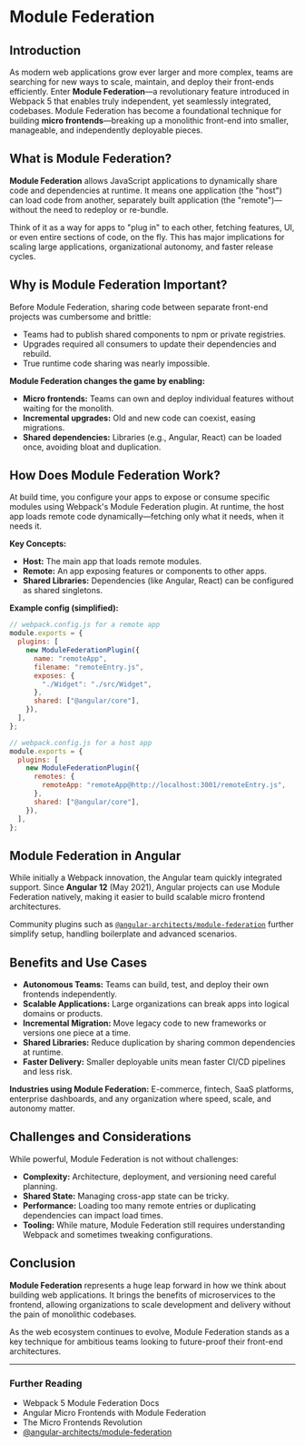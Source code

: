 # Module Federation

## Introduction

As modern web applications grow ever larger and more complex, teams are searching for new ways to scale, maintain, and deploy their front-ends efficiently. Enter **Module Federation**—a revolutionary feature introduced in Webpack 5 that enables truly independent, yet seamlessly integrated, codebases. Module Federation has become a foundational technique for building **micro frontends**—breaking up a monolithic front-end into smaller, manageable, and independently deployable pieces.

## What is Module Federation?

**Module Federation** allows JavaScript applications to dynamically share code and dependencies at runtime. It means one application (the "host") can load code from another, separately built application (the "remote")—without the need to redeploy or re-bundle.

Think of it as a way for apps to "plug in" to each other, fetching features, UI, or even entire sections of code, on the fly. This has major implications for scaling large applications, organizational autonomy, and faster release cycles.

## Why is Module Federation Important?

Before Module Federation, sharing code between separate front-end projects was cumbersome and brittle:

- Teams had to publish shared components to npm or private registries.
- Upgrades required all consumers to update their dependencies and rebuild.
- True runtime code sharing was nearly impossible.

**Module Federation changes the game by enabling:**

- **Micro frontends:** Teams can own and deploy individual features without waiting for the monolith.
- **Incremental upgrades:** Old and new code can coexist, easing migrations.
- **Shared dependencies:** Libraries (e.g., Angular, React) can be loaded once, avoiding bloat and duplication.

## How Does Module Federation Work?

At build time, you configure your apps to expose or consume specific modules using Webpack's Module Federation plugin. At runtime, the host app loads remote code dynamically—fetching only what it needs, when it needs it.

**Key Concepts:**

- **Host:** The main app that loads remote modules.
- **Remote:** An app exposing features or components to other apps.
- **Shared Libraries:** Dependencies (like Angular, React) can be configured as shared singletons.

**Example config (simplified):**

```js
// webpack.config.js for a remote app
module.exports = {
  plugins: [
    new ModuleFederationPlugin({
      name: "remoteApp",
      filename: "remoteEntry.js",
      exposes: {
        "./Widget": "./src/Widget",
      },
      shared: ["@angular/core"],
    }),
  ],
};
```

```js
// webpack.config.js for a host app
module.exports = {
  plugins: [
    new ModuleFederationPlugin({
      remotes: {
        remoteApp: "remoteApp@http://localhost:3001/remoteEntry.js",
      },
      shared: ["@angular/core"],
    }),
  ],
};
```

## Module Federation in Angular

While initially a Webpack innovation, the Angular team quickly integrated support. Since **Angular 12** (May 2021), Angular projects can use Module Federation natively, making it easier to build scalable micro frontend architectures.

Community plugins such as [`@angular-architects/module-federation`](https://www.npmjs.com/package/@angular-architects/module-federation) further simplify setup, handling boilerplate and advanced scenarios.

## Benefits and Use Cases

- **Autonomous Teams:** Teams can build, test, and deploy their own frontends independently.
- **Scalable Applications:** Large organizations can break apps into logical domains or products.
- **Incremental Migration:** Move legacy code to new frameworks or versions one piece at a time.
- **Shared Libraries:** Reduce duplication by sharing common dependencies at runtime.
- **Faster Delivery:** Smaller deployable units mean faster CI/CD pipelines and less risk.

**Industries using Module Federation:**
E-commerce, fintech, SaaS platforms, enterprise dashboards, and any organization where speed, scale, and autonomy matter.

## Challenges and Considerations

While powerful, Module Federation is not without challenges:

- **Complexity:** Architecture, deployment, and versioning need careful planning.
- **Shared State:** Managing cross-app state can be tricky.
- **Performance:** Loading too many remote entries or duplicating dependencies can impact load times.
- **Tooling:** While mature, Module Federation still requires understanding Webpack and sometimes tweaking configurations.

## Conclusion

**Module Federation** represents a huge leap forward in how we think about building web applications. It brings the benefits of microservices to the frontend, allowing organizations to scale development and delivery without the pain of monolithic codebases.

As the web ecosystem continues to evolve, Module Federation stands as a key technique for ambitious teams looking to future-proof their front-end architectures.

---

### Further Reading

- Webpack 5 Module Federation Docs
- Angular Micro Frontends with Module Federation
- The Micro Frontends Revolution
- [@angular-architects/module-federation](https://www.npmjs.com/package/@angular-architects/module-federation)

